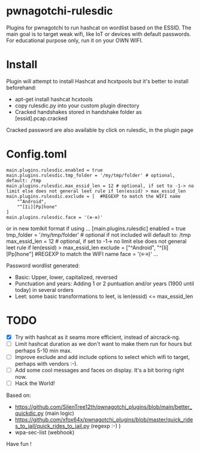 # pwnagotchi-rulesdic
Plugins for pwnagotchi to run hashcat on wordlist based on the ESSID. The main goal is to target weak wifi, like IoT or devices with default passwords.
For educational purpose only, run it on your OWN WIFI. 

# Install
Plugin will attempt to install Hashcat and hcxtpools but it's better to install beforehand:
- apt-get install hashcat hcxtools
- copy rulesdic.py into your custom plugin directory
- Cracked handshakes stored in handshake folder as [essid].pcap.cracked

Cracked password are also available by click on rulesdic, in the plugin page

# Config.toml
```
main.plugins.rulesdic.enabled = true
main.plugins.rulesdic.tmp_folder = '/my/tmp/folder' # optional, default: /tmp
main.plugins.rulesdic.max_essid_len = 12 # optional, if set to -1-> no limit else does not general leet rule if len(essid) > max_essid_len
main.plugins.rulesdic.exclude = [  #REGEXP to match the WIFI name
	"^Android",
	"^[Ii][Pp]hone"
]
main.plugins.rulesdic.face = '(≡·≡)'
```
or in new tomlkit format if using
...
[main.plugins.rulesdic]
enabled = true
tmp_folder = '/my/tmp/folder' # optional if not included will default to: /tmp
max_essid_len = 12 # optional, if set to -1-> no limit else does not general leet rule if len(essid) > max_essid_len
exclude = ["^Android", "^[Ii][Pp]hone"] #REGEXP to match the WIFI name
face = '(≡·≡)'
...

Password wordlist generated:
- Basic: Upper, lower, capitalized, reversed
- Punctuation and years: Adding 1 or 2 puntuation and/or years (1900 until today) in several orders
- Leet: some basic transformations to leet, is len(essid) <= max_essid_len

# TODO
- [X] Try with hashcat as it seams more efficient, instead of aircrack-ng.
- [ ] Limit hashcat duration as we don't want to make them run for hours but perhaps 5-10 min max.
- [ ] Improve exclude and add include options to select which wifi to target, perhaps with vendors :-).
- [ ] Add some cool messages and faces on display. It's a bit boring right now.
- [ ] Hack the World!
 
Based on:
- https://github.com/SilenTree12th/pwnagotchi_plugins/blob/main/better_quickdic.py (main logic)
- https://github.com/xfox64x/pwnagotchi_plugins/blob/master/quick_rides_to_jail/quick_rides_to_jail.py (regexp :-) )
- wpa-sec-list (webhook)

Have fun !
